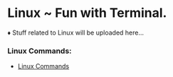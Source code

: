 # Linux ~ Fun with Terminal.

♦ Stuff related to Linux will be uploaded here...

### Linux Commands:
- [ Linux Commands](https://www.xmind.net/m/WwtB/)

